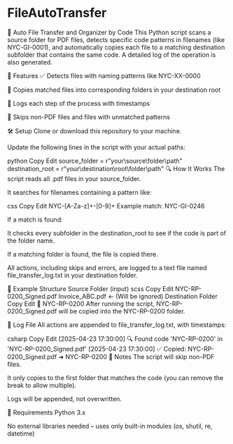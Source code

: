 # FileAutoTransfer
📂 Auto File Transfer and Organizer by Code
This Python script scans a source folder for PDF files, detects specific code patterns in filenames (like NYC-GI-0001), and automatically copies each file to a matching destination subfolder that contains the same code. A detailed log of the operation is also generated.

📌 Features
✅ Detects files with naming patterns like NYC-XX-0000

📁 Copies matched files into corresponding folders in your destination root

📜 Logs each step of the process with timestamps

🧠 Skips non-PDF files and files with unmatched patterns

🛠️ Setup
Clone or download this repository to your machine.

Update the following lines in the script with your actual paths:

python
Copy
Edit
source_folder = r"your\source\folder\path"
destination_root = r"your\destination\root\folder\path"
🔍 How It Works
The script reads all .pdf files in your source_folder.

It searches for filenames containing a pattern like:

css
Copy
Edit
NYC-[A-Za-z]+-[0-9]+
Example match: NYC-GI-0246

If a match is found:

It checks every subfolder in the destination_root to see if the code is part of the folder name.

If a matching folder is found, the file is copied there.

All actions, including skips and errors, are logged to a text file named file_transfer_log.txt in your destination folder.

📁 Example Structure
Source Folder (input)
scss
Copy
Edit
NYC-RP-0200_Signed.pdf
Invoice_ABC.pdf          ← (Will be ignored)
Destination Folder
Copy
Edit
📁 NYC-RP-0200
After running the script, NYC-RP-0200_Signed.pdf will be copied into the NYC-RP-0200 folder.

📄 Log File
All actions are appended to file_transfer_log.txt, with timestamps:

csharp
Copy
Edit
[2025-04-23 17:30:00] 🔍 Found code 'NYC-RP-0200' in 'NYC-RP-0200_Signed.pdf'
[2025-04-23 17:30:00] ✅ Copied: NYC-RP-0200_Signed.pdf ➜ NYC-RP-0200
🧠 Notes
The script will skip non-PDF files.

It only copies to the first folder that matches the code (you can remove the break to allow multiple).

Logs will be appended, not overwritten.

📌 Requirements
Python 3.x

No external libraries needed – uses only built-in modules (os, shutil, re, datetime)

